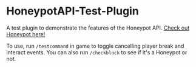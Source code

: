 # HoneypotAPI-Test-Plugin

A test plugin to demonstrate the features of the Honeypot API. [Check out Honeypot here!](https://github.com/TerrrorByte/Honeypot)

To use, run `/testcommand` in game to toggle cancelling player break and interact events.
You can also run `/checkblock` to see if it's a Honeypot or not.

